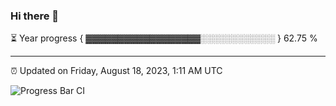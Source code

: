 ### Hi there 👋

⏳ Year progress { ▓▓▓▓▓▓▓▓▓▓▓▓▓▓▓▓▓▓░░░░░░░░░░░░ } 62.75 %

---

⏰ Updated on Friday, August 18, 2023, 1:11 AM UTC

![Progress Bar CI](https://github.com/arthurbuhl/arthurbuhl/workflows/Progress%20Bar%20CI/badge.svg)
